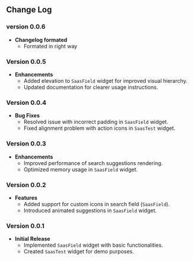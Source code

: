 ## Change Log

### version 0.0.6

- **Changelog formated**
  - Formated in right way
  
### Version 0.0.5

- **Enhancements**
  - Added elevation to `SaasField` widget for improved visual hierarchy.
  - Updated documentation for clearer usage instructions.

### Version 0.0.4

- **Bug Fixes**
  - Resolved issue with incorrect padding in `SaasField` widget.
  - Fixed alignment problem with action icons in `SaasTest` widget.

### Version 0.0.3

- **Enhancements**
  - Improved performance of search suggestions rendering.
  - Optimized memory usage in `SaasField` widget.

### Version 0.0.2

- **Features**
  - Added support for custom icons in search field (`SaasField`).
  - Introduced animated suggestions in `SaasField` widget.

### Version 0.0.1

- **Initial Release**
  - Implemented `SaasField` widget with basic functionalities.
  - Created `SaasTest` widget for demo purposes.
